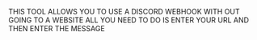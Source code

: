 THIS TOOL ALLOWS YOU TO USE A DISCORD WEBHOOK WITH OUT GOING TO A WEBSITE ALL YOU NEED TO DO IS ENTER YOUR URL AND THEN ENTER THE MESSAGE

